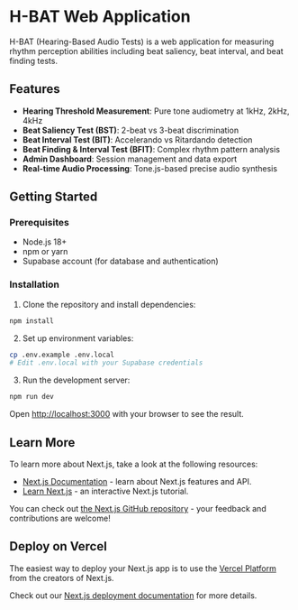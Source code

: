 # H-BAT Web Application

H-BAT (Hearing-Based Audio Tests) is a web application for measuring rhythm perception abilities including beat saliency, beat interval, and beat finding tests.

## Features

- **Hearing Threshold Measurement**: Pure tone audiometry at 1kHz, 2kHz, 4kHz
- **Beat Saliency Test (BST)**: 2-beat vs 3-beat discrimination
- **Beat Interval Test (BIT)**: Accelerando vs Ritardando detection
- **Beat Finding & Interval Test (BFIT)**: Complex rhythm pattern analysis
- **Admin Dashboard**: Session management and data export
- **Real-time Audio Processing**: Tone.js-based precise audio synthesis

## Getting Started

### Prerequisites

- Node.js 18+ 
- npm or yarn
- Supabase account (for database and authentication)

### Installation

1. Clone the repository and install dependencies:

```bash
npm install
```

2. Set up environment variables:

```bash
cp .env.example .env.local
# Edit .env.local with your Supabase credentials
```

3. Run the development server:

```bash
npm run dev
```

Open [http://localhost:3000](http://localhost:3000) with your browser to see the result.

## Learn More

To learn more about Next.js, take a look at the following resources:

- [Next.js Documentation](https://nextjs.org/docs) - learn about Next.js features and API.
- [Learn Next.js](https://nextjs.org/learn) - an interactive Next.js tutorial.

You can check out [the Next.js GitHub repository](https://github.com/vercel/next.js) - your feedback and contributions are welcome!

## Deploy on Vercel

The easiest way to deploy your Next.js app is to use the [Vercel Platform](https://vercel.com/new?utm_medium=default-template&filter=next.js&utm_source=create-next-app&utm_campaign=create-next-app-readme) from the creators of Next.js.

Check out our [Next.js deployment documentation](https://nextjs.org/docs/app/building-your-application/deploying) for more details.
